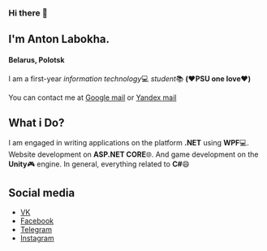 ### Hi there 👋

## I'm Anton Labokha.
#### Belarus, Polotsk

I am a first-year *information technology*:computer: *student*:books: **(:heart:PSU one love:heart:)**

You can contact me at [Google mail](aospextented@gmail.com) or [Yandex mail](t0nsharp@yandex.by)

## What i Do?

I am engaged in writing applications on the platform **.NET** using **WPF**:computer:. Website development on **ASP.NET CORE**:globe_with_meridians:. And game development on the **Unity**:video_game: engine. In general, everything related to **C#**:smile:

## Social media

  - [VK](https://vk.com/tonsharp)
  - [Facebook](https://www.facebook.com/ton.sharp.1)
  - [Telegram](https://t.me/Ton_Sharp)
  - [Instagram](https://www.instagram.com/t0nsharp/)
